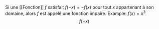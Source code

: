 Si une [[Fonction]] $f$ satisfait $f(-x)=-f(x)$ pour tout $x$ appartenant à son domaine, alors $f$ est appelé une fonction impaire.
Example: $f(x) = x^3$
$$
f(-x)
$$